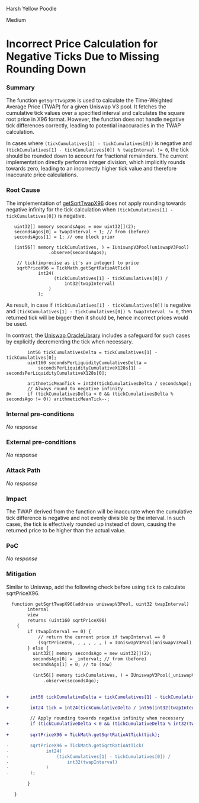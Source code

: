 Harsh Yellow Poodle

Medium

# Incorrect Price Calculation for Negative Ticks Due to Missing Rounding Down

### Summary

The function `getSqrtTwapX96` is used to calculate the Time-Weighted Average Price (TWAP) for a given Uniswap V3 pool. It fetches the cumulative tick values over a specified interval and calculates the square root price in X96 format. However, the function does not handle negative tick differences correctly, leading to potential inaccuracies in the TWAP calculation.

In cases where `(tickCumulatives[1] - tickCumulatives[0])` is negative and `(tickCumulatives[1] - tickCumulatives[0]) % twapInterval != 0`, the tick should be rounded down to account for fractional remainders. The current implementation directly performs integer division, which implicitly rounds towards zero, leading to an incorrectly higher tick value and therefore inaccurate price calculations.

### Root Cause

The implementation of [getSqrtTwapX96](https://github.com/sherlock-audit/2024-11-teller-finance-update/blob/0c8535728f97d37a4052d2a25909d28db886a422/teller-protocol-v2-audit-2024/packages/contracts/contracts/libraries/UniswapPricingLibrary.sol#L107-L120) does not apply rounding towards negative infinity for the tick calculation when `(tickCumulatives[1] - tickCumulatives[0])` is negative.
```solidity
   uint32[] memory secondsAgos = new uint32[](2);
   secondsAgos[0] = twapInterval + 1; // from (before)
   secondsAgos[1] = 1; // one block prior

   (int56[] memory tickCumulatives, ) = IUniswapV3Pool(uniswapV3Pool)
                .observe(secondsAgos);

    // tick(imprecise as it's an integer) to price
    sqrtPriceX96 = TickMath.getSqrtRatioAtTick(
            int24(
                  (tickCumulatives[1] - tickCumulatives[0]) /
                      int32(twapInterval)
                )
            );         
``` 
As result, in case if `(tickCumulatives[1] - tickCumulatives[0])` is negative and `(tickCumulatives[1] - tickCumulatives[0]) % twapInterval != 0`, then returned tick will be bigger then it should be, hence incorrect prices would be used.

In contrast, the [Uniswap OracleLibrary](https://github.com/Uniswap/v3-periphery/blob/697c2474757ea89fec12a4e6db16a574fe259610/contracts/libraries/OracleLibrary.sol#L16-L41) includes a safeguard for such cases by explicitly decrementing the tick when necessary.
```solidity
        int56 tickCumulativesDelta = tickCumulatives[1] - tickCumulatives[0];
        uint160 secondsPerLiquidityCumulativesDelta =
            secondsPerLiquidityCumulativeX128s[1] - secondsPerLiquidityCumulativeX128s[0];

        arithmeticMeanTick = int24(tickCumulativesDelta / secondsAgo);
        // Always round to negative infinity
@>      if (tickCumulativesDelta < 0 && (tickCumulativesDelta % secondsAgo != 0)) arithmeticMeanTick--;
```

### Internal pre-conditions

_No response_

### External pre-conditions

_No response_

### Attack Path

_No response_

### Impact

The TWAP derived from the function will be inaccurate when the cumulative tick difference is negative and not evenly divisible by the interval. In such cases, the tick is effectively rounded up instead of down, causing the returned price to be higher than the actual value.

### PoC

_No response_

### Mitigation

Similar to Uniswap, add the following check before using tick to calculate sqrtPriceX96.
```diff
  function getSqrtTwapX96(address uniswapV3Pool, uint32 twapInterval)
        internal
        view
        returns (uint160 sqrtPriceX96)
    {
        if (twapInterval == 0) {
            // return the current price if twapInterval == 0
            (sqrtPriceX96, , , , , , ) = IUniswapV3Pool(uniswapV3Pool).slot0();
        } else {
          uint32[] memory secondsAgo = new uint32[](2);
          secondsAgo[0] = _interval; // from (before)
          secondsAgo[1] = 0; // to (now)

          (int56[] memory tickCumulatives, ) = IUniswapV3Pool(_uniswapV3Pool)
              .observe(secondsAgo);

        
+        int56 tickCumulativeDelta = tickCumulatives[1] - tickCumulatives[0];

+        int24 tick = int24(tickCumulativeDelta / int56(int32(twapInterval)));

         // Apply rounding towards negative infinity when necessary
+        if (tickCumulativeDelta < 0 && (tickCumulativeDelta % int32(twapInterval) != 0)) tick--;
       
+        sqrtPriceX96 = TickMath.getSqrtRatioAtTick(tick);

-        sqrtPriceX96 = TickMath.getSqrtRatioAtTick(
-              int24(
-                  (tickCumulatives[1] - tickCumulatives[0]) /
-                      int32(twapInterval)
-              )
-        );

        }

   }
```